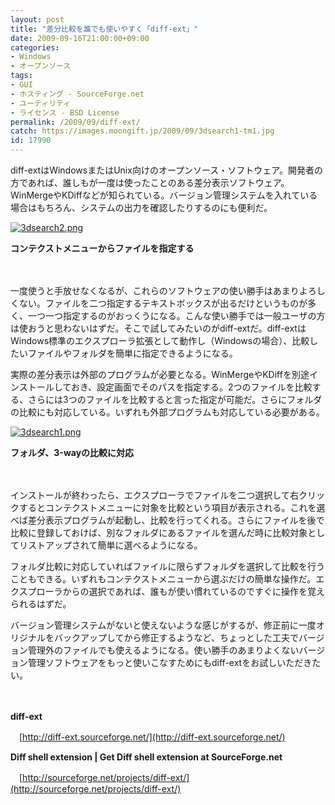 ```yaml
---
layout: post
title: "差分比較を誰でも使いやすく「diff-ext」"
date: 2009-09-16T21:00:00+09:00
categories:
- Windows
- オープンソース
tags: 
- GUI
- ホスティング - SourceForge.net
- ユーティリティ
- ライセンス - BSD License
permalink: /2009/09/diff-ext/
catch: https://images.moongift.jp/2009/09/3dsearch1-tm1.jpg
id: 17990
---
```

diff-extはWindowsまたはUnix向けのオープンソース・ソフトウェア。開発者の方であれば、誰しもが一度は使ったことのある差分表示ソフトウェア。WinMergeやKDiffなどが知られている。バージョン管理システムを入れている場合はもちろん、システムの出力を確認したりするのにも便利だ。

  

[![3dsearch2.png](https://images.moongift.jp/2009/09/3dsearch2-tm1.jpg)](https://images.moongift.jp/2009/09/3dsearch21.png)  
  
**コンテクストメニューからファイルを指定する**

  

　

  

一度使うと手放せなくなるが、これらのソフトウェアの使い勝手はあまりよろしくない。ファイルを二つ指定するテキストボックスが出るだけというものが多く、一つ一つ指定するのがおっくうになる。こんな使い勝手では一般ユーザの方は使おうと思わないはずだ。そこで試してみたいのがdiff-extだ。diff-extはWindows標準のエクスプローラ拡張として動作し（Windowsの場合）、比較したいファイルやフォルダを簡単に指定できるようになる。

  
  
<!--more-->

実際の差分表示は外部のプログラムが必要となる。WinMergeやKDiffを別途インストールしておき、設定画面でそのパスを指定する。2つのファイルを比較する、さらには3つのファイルを比較すると言った指定が可能だ。さらにフォルダの比較にも対応している。いずれも外部プログラムも対応している必要がある。

  

[![3dsearch1.png](https://images.moongift.jp/2009/09/3dsearch1-tm1.jpg)](https://images.moongift.jp/2009/09/3dsearch11.png)  
  
**フォルダ、3-wayの比較に対応**

  

　

  

インストールが終わったら、エクスプローラでファイルを二つ選択して右クリックするとコンテクストメニューに対象を比較という項目が表示される。これを選べば差分表示プログラムが起動し、比較を行ってくれる。さらにファイルを後で比較に登録しておけば、別なフォルダにあるファイルを選んだ時に比較対象としてリストアップされて簡単に選べるようになる。

  

フォルダ比較に対応していればファイルに限らずフォルダを選択して比較を行うこともできる。いずれもコンテクストメニューから選ぶだけの簡単な操作だ。エクスプローラからの選択であれば、誰もが使い慣れているのですぐに操作を覚えられるはずだ。

  

バージョン管理システムがないと使えないような感じがするが、修正前に一度オリジナルをバックアップしてから修正するようなど、ちょっとした工夫でバージョン管理外のファイルでも使えるようになる。使い勝手のあまりよくないバージョン管理ソフトウェアをもっと使いこなすためにもdiff-extをお試しいただきたい。

  

　

  

**diff-ext**  
  
　[http://diff-ext.sourceforge.net/](http://diff-ext.sourceforge.net/)

  

**Diff shell extension | Get Diff shell extension at SourceForge.net**  
  
　[http://sourceforge.net/projects/diff-ext/](http://sourceforge.net/projects/diff-ext/)

  
